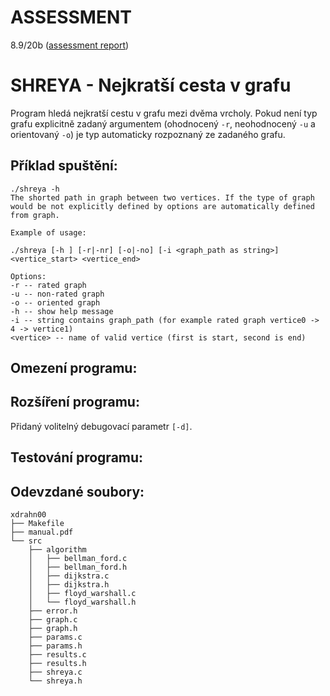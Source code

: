 ASSESSMENT 
==========

8.9/20b ([assessment report](https://github.com/ldrahnik/ial_project_2017_2018/issues/2))

SHREYA - Nejkratší cesta v grafu
============

Program hledá nejkratší cestu v grafu mezi dvěma vrcholy. Pokud není typ grafu explicitně zadaný argumentem (ohodnocený `-r`, neohodnocený `-u` a orientovaný `-o`) je typ automaticky rozpoznaný ze zadaného grafu.

## Příklad spuštění:

```
./shreya -h
The shorted path in graph between two vertices. If the type of graph would be not explicitly defined by options are automatically defined from graph.

Example of usage:

./shreya [-h ] [-r|-nr] [-o|-no] [-i <graph_path as string>] <vertice_start> <vertice_end>

Options:
-r -- rated graph
-u -- non-rated graph
-o -- oriented graph
-h -- show help message
-i -- string contains graph_path (for example rated graph vertice0 -> 4 -> vertice1)
<vertice> -- name of valid vertice (first is start, second is end)
```

## Omezení programu:

## Rozšíření programu:

Přidaný volitelný debugovací parametr `[-d]`.

## Testování programu:

## Odevzdané soubory:

```
xdrahn00
├── Makefile
├── manual.pdf
└── src
    ├── algorithm
    │   ├── bellman_ford.c
    │   ├── bellman_ford.h
    │   ├── dijkstra.c
    │   ├── dijkstra.h
    │   ├── floyd_warshall.c
    │   └── floyd_warshall.h
    ├── error.h
    ├── graph.c
    ├── graph.h
    ├── params.c
    ├── params.h
    ├── results.c
    ├── results.h
    ├── shreya.c
    └── shreya.h
```
